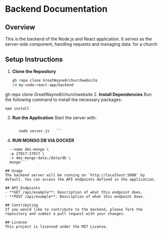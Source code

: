 # Backend Documentation

## Overview

This is the backend of the Node.js and React application. It serves as the server-side component, handling requests and managing data. for a church

## Setup Instructions

1. **Clone the Repository**
   ```bash
   gh repo clone GreatWayne8/churchwebsite
   cd my-node-react-app/backend

   ```
gh repo clone GreatWayne8/churchwebsite
2. **Install Dependencies**
   Run the following command to install the necessary packages:

   ```bash
   npm install
   ```

3. **Run the Application**
   Start the server with:

   ```bash

      node server.js   ```

5. **RUN MONGO DB VIA DOCKER**

```docker run -d \
  --name dmi-mongo \
  -p 27017:27017 \
  -v dmi-mongo-data:/data/db \
  mongo```

## Usage
The backend server will be running on `http://localhost:5000` by default. You can access the API endpoints defined in the application.

## API Endpoints
- **GET /api/example**: Description of what this endpoint does.
- **POST /api/example**: Description of what this endpoint does.

## Contributing
If you would like to contribute to the backend, please fork the repository and submit a pull request with your changes.

## License
This project is licensed under the MIT License.
